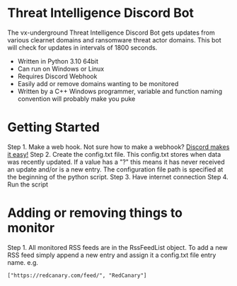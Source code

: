 # Threat Intelligence Discord Bot
The vx-underground Threat Intelligence Discord Bot gets updates from various clearnet domains and ransomware threat actor domains. This bot will check for updates in intervals of 1800 seconds.

* Written in Python 3.10 64bit
* Can run on Windows or Linux
* Requires Discord Webhook
* Easily add or remove domains wanting to be monitored
* Written by a C++ Windows programmer, variable and function naming convention will probably make you puke

# Getting Started
Step 1. Make a web hook. Not sure how to make a webhook? [Discord makes it easy!](https://support.discord.com/hc/en-us/articles/228383668-Intro-to-Webhooks)
Step 2. Create the config.txt file. This config.txt stores when data was recently updated. If a value has a "?" this means it has never received an update and/or is a new entry. The configuration file path is specified at the beginning of the python script.
Step 3. Have internet connection
Step 4. Run the script

# Adding or removing things to monitor
Step 1. All monitored RSS feeds are in the RssFeedList object. To add a new RSS feed simply append a new entry and assign it a config.txt file entry name. e.g.

```
["https://redcanary.com/feed/", "RedCanary"]
```
